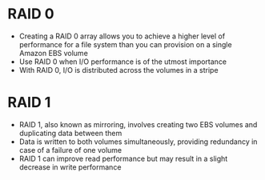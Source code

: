 
# RAID 0
- Creating a RAID 0 array allows you to achieve a higher level of performance for a file system than you can provision 
  on a single Amazon EBS volume
- Use RAID 0 when I/O performance is of the utmost importance
- With RAID 0, I/O is distributed across the volumes in a stripe
# RAID 1
- RAID 1, also known as mirroring, involves creating two EBS volumes and duplicating data between them
- Data is written to both volumes simultaneously, providing redundancy in case of a failure of one volume
- RAID 1 can improve read performance but may result in a slight decrease in write performance